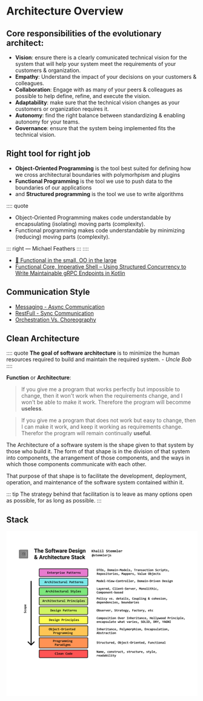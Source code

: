 # Architecture Overview


## Core responsibilities of the evolutionary architect: 
- **Vision**: ensure there is a clearly comunicated technical vision for the system that will help your system meet the requirements of your customers & organization.
- **Empathy**: Understand the impact of your decisions on your customers & colleagues.
- **Collaboration**: Engage with as many of your peers & colleagues as possible to help define, refine, and execute the vision.
- **Adaptability**: make sure that the technical vision changes as your customers or organization requires it.
- **Autonomy**: find the right balance between standardizing & enabling autonomy for your teams.
- **Governance**: ensure that the system being implemented fits the technical vision.


## Right tool for right job
- **Object-Oriented Programming** is the tool best suited for defining how we cross architectural boundaries with polymorhpism and plugins
- **Functional Programming** is the tool we use to push data to the boundaries of our applications
- and **Structured programming** is the tool we use to write algorithms


:::: quote
- Object-Oriented Programming makes code understandable by encapsulating (isolating) moving parts (complexity).
- Functional programming makes code understandable by minimizing (reducing) moving parts (complexity).

::: right 
― Michael Feathers
:::
::::


- [📓 Functional in the small, OO in the large](https://www.johndcook.com/blog/2009/03/23/functional-in-the-small-oo-in-the-large/)
- [Functional Core, Imperative Shell – Using Structured Concurrency to Write Maintainable gRPC Endpoints in Kotlin](https://doordash.engineering/2022/07/26/functional-core-imperative-shell-using-structured-concurrency-to-write-maintainable-grpc-endpoints-in-kotlin/)


## Communication Style

- [Messaging - Async Communication](./messaging.md)
- [RestFull - Sync Communication](./restful.md)
- [Orchestration Vs. Choreography](./OrchestrationVsChoreography.md)


## Clean Architecture
:::: quote
**The goal of software architecture** is to minimize the human resources required to build and maintain the required system. - *Uncle Bob*
::::

**Function** or **Architecture**:

> If you give me a program that works perfectly but impossible to change, then it won't work when the requirements change, and I won't be able to make it work. Therefore the program will becomme **useless**.

> If you give me a program that does not work but easy to change, then I can make it work, and keep it working as requirements change. Therefor the program will remain continually **useful**.

The Architecture of a software system is the shape given to that system by those who build it. The form of that shape is in the division of that system into components, the arrangement of those components, and the ways in which those components communicate with each other.

That purpose of that shape is to facilitate the development, deployment, operation, and maintenance of the software system contained within it.

::: tip
The strategy behind that facilitation is to leave as many options open as possible, for as long as possible.
:::


## Stack
![architecture-stack](./img/architecture-stack.png)


